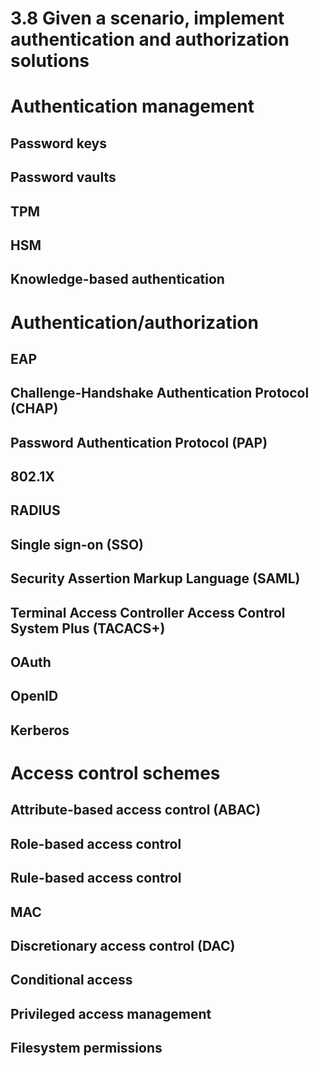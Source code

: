 # 3.8 Given a scenario, implement authentication and authorization solutions

# Authentication management

## Password keys
## Password vaults
## TPM
## HSM
## Knowledge-based authentication

# Authentication/authorization

## EAP
## Challenge-Handshake Authentication Protocol (CHAP)
## Password Authentication Protocol (PAP)
## 802.1X
## RADIUS
## Single sign-on (SSO)
## Security Assertion Markup Language (SAML)
## Terminal Access Controller Access Control System Plus (TACACS+)
## OAuth
## OpenID
## Kerberos

# Access control schemes

## Attribute-based access control (ABAC)
## Role-based access control
## Rule-based access control
## MAC
## Discretionary access control (DAC)
## Conditional access
## Privileged access management
## Filesystem permissions